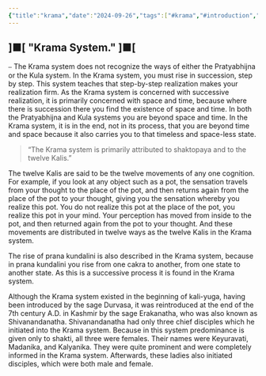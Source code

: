 ```yaml
---
{"title":"krama","date":"2024-09-26","tags":["#krama","#introduction","#articles"],"publish":true,"path":"Introduction/krama/krama.md","permalink":"/introduction/krama/krama/","PassFrontmatter":true}
---
```



## ]■[ "Krama System." ]■[

⎯ The Krama system does not recognize the ways of either the Pratyabhijna or the Kula system. In the Krama system, you must rise in succession, step by step. This system teaches that step-by-step realization makes your realization firm. As the Krama system is concerned with successive realization, it is primarily concerned with space and time, because where there is succession there you find the existence of space and time. In both the Pratyabhijna and Kula systems you are beyond space and time. In the Krama system, it is in the end, not in its process, that you are beyond time and space because it also carries you to that timeless and space-less state.

> “The Krama system is primarily attributed to shaktopaya and to the twelve Kalis.”

The twelve Kalis are said to be the twelve movements of any one cognition. For example, if you look at any object such as a pot, the sensation travels from your thought to the place of the pot, and then returns again from the place of the pot to your thought, giving you the sensation whereby you realize this pot. You do not realize this pot at the place of the pot, you realize this pot in your mind. Your perception has moved from inside to the pot, and then returned again from the pot to your thought. And these movements are distributed in twelve ways as the twelve Kalis in the Krama system.

The rise of prana kundalini is also described in the Krama system, because in prana kundalini you rise from one cakra to another, from one state to another state. As this is a successive process it is found in the Krama system.

Although the Krama system existed in the beginning of kali-yuga, having been introduced by the sage Durvasa, it was reintroduced at the end of the 7th century A.D. in Kashmir by the sage Erakanatha,
who was also known as Shivanandanatha. Shivanandanatha had only three chief disciples which he initiated into the Krama system. Because in this system predominance is given only to shakti, all three were females. Their names were Keyuravati, Madanika, and Kalyanika. They were quite prominent and were completely informed in the Krama system. Afterwards, these ladies also initiated disciples, which were both male and female.
